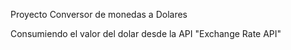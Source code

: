 Proyecto Conversor de monedas a Dolares

Consumiendo el valor del dolar desde la API "Exchange Rate API"

